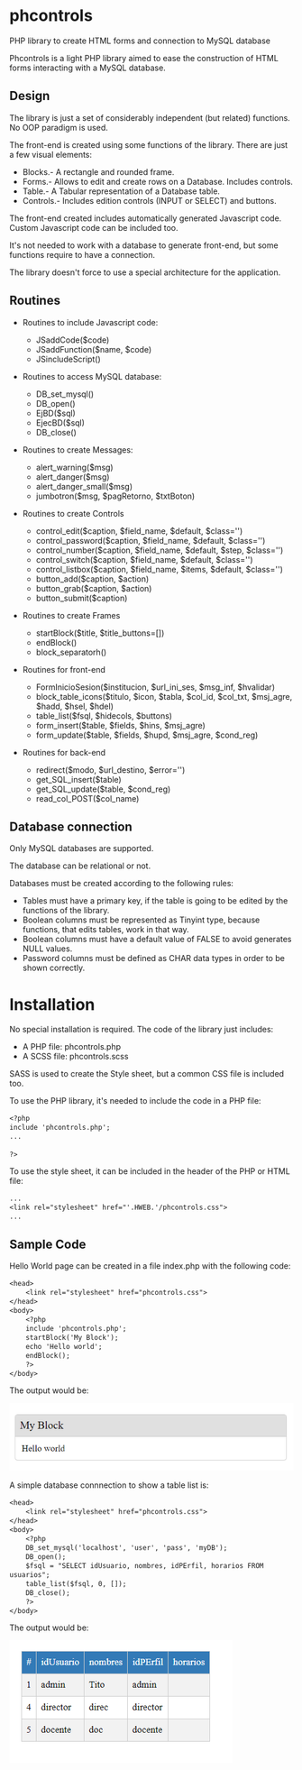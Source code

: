 # phcontrols

PHP library to create HTML forms and connection to MySQL database

Phcontrols is a light PHP library aimed to ease the construction of HTML forms interacting with a MySQL database.

## Design

The library is just a set of considerably independent (but related) functions. No OOP paradigm is used.

The front-end is created using some functions of the library. There are just a few visual elements:

- Blocks.- A rectangle and rounded frame.
- Forms.- Allows to edit and create rows on a Database. Includes controls.
- Table.- A Tabular representation of a Database table.
- Controls.- Includes edition controls (INPUT or SELECT) and buttons.

The front-end created includes automatically generated Javascript code. Custom Javascript code can be included too.

It's not needed to work with a database to generate front-end, but some functions require to have a connection.

The library doesn't force to use a special architecture for the application.

## Routines

* Routines to include Javascript code:
  * JSaddCode($code)
  * JSaddFunction($name, $code)
  * JSincludeScript()

* Routines to access MySQL database:
  * DB_set_mysql()
  * DB_open()
  * EjBD($sql)
  * EjecBD($sql)
  * DB_close()

* Routines to create Messages:
  * alert_warning($msg)
  * alert_danger($msg)
  * alert_danger_small($msg)
  * jumbotron($msg, $pagRetorno, $txtBoton)

* Routines to create Controls
  * control_edit($caption, $field_name, $default, $class='')
  * control_password($caption, $field_name, $default, $class='')
  * control_number($caption, $field_name, $default, $step, $class='')
  * control_switch($caption, $field_name, $default, $class='')
  * control_listbox($caption, $field_name, $items, $default, $class='')
  * button_add($caption, $action)
  * button_grab($caption, $action)
  * button_submit($caption)

* Routines to create Frames
  * startBlock($title, $title_buttons=[])
  * endBlock()
  * block_separatorh()

* Routines for front-end
  * FormInicioSesion($institucion, $url_ini_ses, $msg_inf, $hvalidar)
  * block_table_icons($titulo, $icon, $tabla, $col_id, $col_txt, $msj_agre, $hadd, $hsel, $hdel)
  * table_list($fsql, $hidecols, $buttons)
  * form_insert($table, $fields, $hins, $msj_agre)
  * form_update($table, $fields, $hupd, $msj_agre, $cond_reg)

* Routines for back-end
  * redirect($modo, $url_destino, $error='')
  * get_SQL_insert($table)
  * get_SQL_update($table, $cond_reg)
  * read_col_POST($col_name)

## Database connection

Only MySQL databases are supported. 

The database can be relational or not. 

Databases must be created according to the following rules:

 - Tables must have a primary key, if the table is going to be edited by the functions of the library.
 - Boolean columns must be represented as Tinyint type, because functions, that edits tables, work in that way.
 - Boolean columns must have a default value of FALSE to avoid generates NULL values.
 - Password columns must be defined as CHAR data types in order to be shown correctly.

# Installation

No special installation is required. The code of the library just includes:

- A PHP file: phcontrols.php
- A SCSS file: phcontrols.scss

SASS is used to create the Style sheet, but a common CSS file is included too.

To use the PHP library, it's needed to include the code in a PHP file:

```
<?php
include 'phcontrols.php';
...

?>
```

To use the style sheet, it can be included in the header of the PHP or HTML file:

```
...
<link rel="stylesheet" href="'.HWEB.'/phcontrols.css">
...
```


## Sample Code

Hello World page can be created in a file index.php with the following code:

```
<head>
	<link rel="stylesheet" href="phcontrols.css">
</head>
<body>
	<?php
	include 'phcontrols.php';
	startBlock('My Block');
	echo 'Hello world';
	endBlock();
	?>	
</body>
```

The output would be:

![sample page](https://github.com/t-edson/phcontrols/blob/master/sample1.png?raw=true)

A simple database connnection to show a table list is:

```
<head>
	<link rel="stylesheet" href="phcontrols.css">
</head>
<body>
	<?php
	DB_set_mysql('localhost', 'user', 'pass', 'myDB');
	DB_open();
	$fsql = "SELECT idUsuario, nombres, idPErfil, horarios FROM usuarios";
	table_list($fsql, 0, []);
	DB_close();
	?>	
</body>
```

The output would be:

![sample page](https://github.com/t-edson/phcontrols/blob/master/sample2.png?raw=true)
